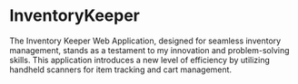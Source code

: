 # InventoryKeeper
The Inventory Keeper Web Application, designed for seamless inventory management, stands as a testament to my innovation and problem-solving skills. This application introduces a new level of efficiency by utilizing handheld scanners for item tracking and cart management.
